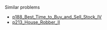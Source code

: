 Similar problems
- [p188_Best_Time_to_Buy_and_Sell_Stock_IV](https://github.com/genxium/Leetcode/tree/master/p188_Best_Time_to_Buy_and_Sell_Stock_IV) 
- [p213_House_Robber_II](https://github.com/genxium/Leetcode/tree/master/p213_House_Robber_II) 
